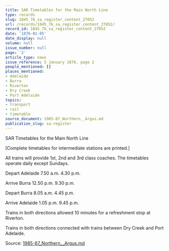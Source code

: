 ```yaml
---
title: SAR Timetables for the Main North Line
type: records
slug: 1845_76_sa_register_content_27052
url: /records/1845_76_sa_register_content_27052/
record_id: 1845_76_sa_register_content_27052
date: '1876-01-05'
date_display: null
volume: null
issue_number: null
page: '2'
article_type: news
issue_reference: 5 January 1876, page 2
people_mentioned: []
places_mentioned:
- Adelaide
- Burra
- Riverton
- Dry Creek
- Port Adelaide
topics:
- transport
- rail
- timetable
source_document: 1985-87_Northern__Argus.md
publication_slug: sa-register
---
```


SAR Timetables for the Main North Line

[Complete timetables for intermediate stations are printed.]

All trains will provide 1st, 2nd and 3rd class coaches.  The timetables operate daily except Sundays.

Depart Adelaide		7.50 a.m.	4.30 p.m.

Arrive Burra		12.50 p.m.	9.30 p.m.

Depart Burra		8.05 a.m.	4.45 p.m.

Arrive Adelaide		1.05 p.m.	9.45 p.m.

Trains in both directions allowed 10 minutes for a refreshment stop at Riverton.

Trains in both directions connected with trains between Dry Creek and Port Adelaide.

Source: [1985-87_Northern__Argus.md](/downloads/markdown/1985-87_Northern__Argus.md)
